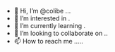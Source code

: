 - 👋 Hi, I’m @colibe ...
- 👀 I’m interested in .
- 🌱 I’m currently learning .
- 💞️ I’m looking to collaborate on ..
- 📫 How to reach me .....

<!---
colibe/colibe is a ✨ special ✨ repository because its `README.md` (this file) appears on your GitHub profile.
You can click the Preview link to take a look at your changes.
--->
